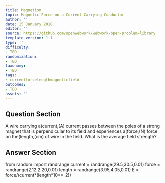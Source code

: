 ```yaml
---
title: Magnetism
topic: Magnetic Force on a Current-Carrying Conductor
author: ''
date: 15 January 2018
editor: ''
source: https://github.com/openwebwork/webwork-open-problem-library
template_version: 1.1
type: ''
difficulty:
- TBD
randomization:
- TBD
taxonomy:
- TBD
tags:
- currentforcelengthmagneticfield
outcomes:
- TBD
assets: ''
---
```


## Question Section 

A wire carrying a(current,(A) current passes between the poles of a strong magnet that is perpendicular to its field and experiences a(force,(N) force on the(length,(cm) of wire in the field. What is the average field strength?



## Answer Section

from random import randrange
current = randrange(29.5,30.5,0.01)
force = randrange(2.12,2.20,0.01)
length = randrange(3.95,4.05,0.01)
E = force/(current*(length*10**-2))